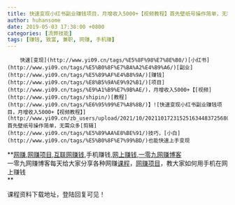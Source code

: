 ```yaml
---
title: 快速变现小红书副业赚钱项目，月增收入5000+【视频教程】首先壁纸号操作简单，无需众多剪辑技巧，小白也能快速上手变现
author: huhansome
date: 2019-05-03 17:38:00 +0800
categories: [流弊技能]
tags: [赚钱, 致富, 兼职, 网赚, 手机赚]
---
```



        快速[变现](http://www.yi09.cn/tags/%E5%8F%98%E7%8E%B0/)[小红书](http://www.yi09.cn/tags/%E5%B0%8F%E7%BA%A2%E4%B9%A6/)[副业](http://www.yi09.cn/tags/%E5%89%AF%E4%B8%9A/)[赚钱](http://www.yi09.cn/tags/%E8%B5%9A%E9%92%B1/)[项目](http://www.yi09.cn/tags/%E9%A1%B9%E7%9B%AE/)，月增收入5000+【[视频](http://www.yi09.cn/tags/shipin/)[教程](http://www.yi09.cn/tags/%E6%95%99%E7%A8%8B/)】![快速变现小红书副业赚钱项目，月增收入5000+【视频教程】](http://www.yi09.cn/zb_users/upload/2021/10/20211017231525163448372568095.png)首先壁纸号操作简单，无需众多[剪辑](http://www.yi09.cn/tags/%E5%89%AA%E8%BE%91/)技巧，[小白](http://www.yi09.cn/tags/%E5%B0%8F%E7%99%BD/)也能快速上手变现

**[网赚](http://www.yi09.cn/tags/%E7%BD%91%E8%B5%9A/),[网赚项目](http://www.yi09.cn/tags/%E7%BD%91%E8%B5%9A%E9%A1%B9%E7%9B%AE/),[互联网赚钱](http://www.yi09.cn/tags/%E4%BA%92%E8%81%94%E7%BD%91%E8%B5%9A%E9%92%B1/),手机赚钱,[网上赚钱](http://www.yi09.cn/tags/%E7%BD%91%E4%B8%8A%E8%B5%9A%E9%92%B1/),[一零九网赚博客](http://www.yi09.cn/tags/%E4%B8%80%E9%9B%B6%E4%B9%9D%E7%BD%91%E8%B5%9A%E5%8D%9A%E5%AE%A2/)  
一零九网赚博客每天给大家分享各种网赚[课程](http://www.yi09.cn/tags/%E8%AF%BE%E7%A8%8B/)，[网赚项目](http://www.yi09.cn/tags/%E7%BD%91%E8%B5%9A%E9%A1%B9%E7%9B%AE/
"网赚项目")，教大家如何用手机在网上赚钱  
**  
  
  

课程资料下载地址，登陆回复可见！

